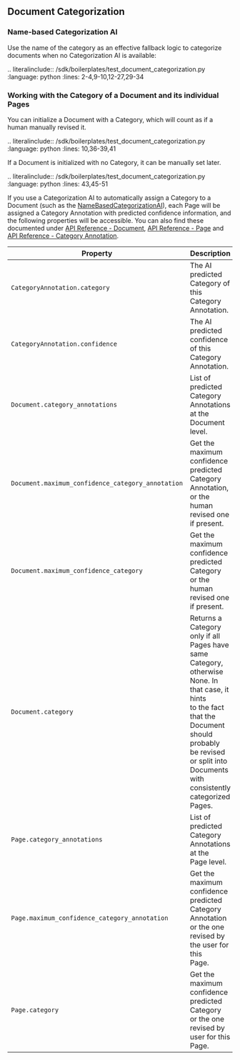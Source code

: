 ## Document Categorization

### Name-based Categorization AI

Use the name of the category as an effective fallback logic to categorize documents when no Categorization AI is available:

.. literalinclude:: /sdk/boilerplates/test_document_categorization.py
   :language: python
   :lines: 2-4,9-10,12-27,29-34

### Working with the Category of a Document and its individual Pages

You can initialize a Document with a Category, which will count as if a human manually revised it.

.. literalinclude:: /sdk/boilerplates/test_document_categorization.py
   :language: python
   :lines: 10,36-39,41

If a Document is initialized with no Category, it can be manually set later.

.. literalinclude:: /sdk/boilerplates/test_document_categorization.py
   :language: python
   :lines: 43,45-51


If you use a Categorization AI to automatically assign a Category to a Document (such as the 
[NameBasedCategorizationAI](tutorials.html#categorization-fallback-logic)), each Page will be assigned a 
Category Annotation with predicted confidence information, and the following properties will be accessible. You can 
also find these documented under [API Reference - Document](sourcecode.html#document), 
[API Reference - Page](sourcecode.html#page) and 
[API Reference - Category Annotation](sourcecode.html#category-annotation).

| Property                     | Description                                                                                                                                                                                                                       |
|-------------------------------|-----------------------------------------------------------------------------------------------------------------------------------------------------------------------------------------------------------------------------------|
| `CategoryAnnotation.category`    | The AI predicted Category of this Category<br>Annotation.                                                                                                                                                                         |
| `CategoryAnnotation.confidence`  | The AI predicted confidence of this Category<br>Annotation.                                                                                                                                                                       |
| `Document.category_annotations`   | List of predicted Category Annotations at the<br>Document level.                                                                                                                                                                  |
| `Document.maximum_confidence_category_annotation`   | Get the maximum confidence predicted Category<br>Annotation, or the human revised one if present.                                                                                                                                 |
| `Document.maximum_confidence_category`   | Get the maximum confidence predicted Category<br>or the human revised one if present.                                                                                                                                             |
| `Document.category`  | Returns a Category only if all Pages have same<br>Category, otherwise None. In that case, it hints<br>to the fact that the Document should probably<br>be revised or split into Documents with<br>consistently categorized Pages. |
| `Page.category_annotations`   | List of predicted Category Annotations at the<br>Page level.                                                                                                                                                                      |
| `Page.maximum_confidence_category_annotation`   | Get the maximum confidence predicted Category<br>Annotation or the one revised by the user for this<br>Page.                                                                                                                      |
| `Page.category`  | Get the maximum confidence predicted Category<br>or the one revised by user for this Page.                                                                                                                                        |
